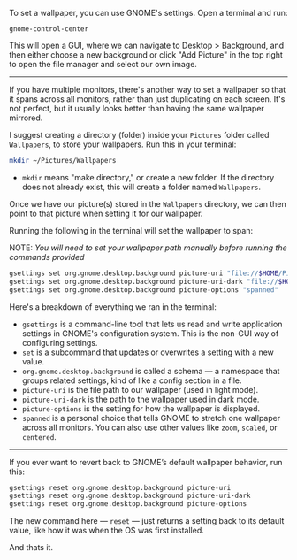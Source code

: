 To set a wallpaper, you can use GNOME's settings.
Open a terminal and run:

`gnome-control-center`

This will open a GUI, where we can navigate to Desktop > Background, and then either choose a new background or click "Add Picture" in the top right to open the file manager and select our own image.

---

If you have multiple monitors, there's another way to set a wallpaper so that it spans across all monitors, rather than just duplicating on each screen. It's not perfect, but it usually looks better than having the same wallpaper mirrored.

I suggest creating a directory (folder) inside your `Pictures` folder called `Wallpapers`, to store your wallpapers.
Run this in your terminal:

```bash
mkdir ~/Pictures/Wallpapers
```
- `mkdir` means "make directory," or create a new folder. If the directory does not already exist, this will create a folder named `Wallpapers`.

Once we have our picture(s) stored in the `Wallpapers` directory, we can then point to that picture when setting it for our wallpaper.

Running the following in the terminal will set the wallpaper to span:

NOTE: *You will need to set your wallpaper path manually before running the commands provided*

```bash
gsettings set org.gnome.desktop.background picture-uri "file://$HOME/Pictures/Wallpapers/YourWallpaperHere.jpg"
gsettings set org.gnome.desktop.background picture-uri-dark "file://$HOME/Pictures/Wallpapers/YourWallpaperHere.jpg"
gsettings set org.gnome.desktop.background picture-options "spanned"
```

Here's a breakdown of everything we ran in the terminal:
- `gsettings` is a command-line tool that lets us read and write application settings in GNOME's configuration system. This is the non-GUI way of configuring settings.
- `set` is a subcommand that updates or overwrites a setting with a new value.
- `org.gnome.desktop.background` is called a schema — a namespace that groups related settings, kind of like a config section in a file.
- `picture-uri` is the file path to our wallpaper (used in light mode).
- `picture-uri-dark` is the path to the wallpaper used in dark mode.
- `picture-options` is the setting for how the wallpaper is displayed.
- `spanned` is a personal choice that tells GNOME to stretch one wallpaper across all monitors. You can also use other values like `zoom`, `scaled`, or `centered`.

---

If you ever want to revert back to GNOME’s default wallpaper behavior, run this:

```bash
gsettings reset org.gnome.desktop.background picture-uri
gsettings reset org.gnome.desktop.background picture-uri-dark
gsettings reset org.gnome.desktop.background picture-options
```

The new command here — `reset` — just returns a setting back to its default value, like how it was when the OS was first installed.

And thats it.
